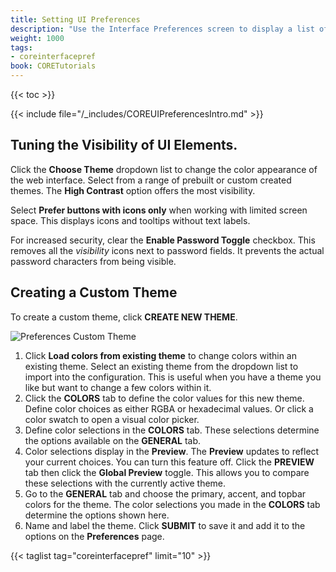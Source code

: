 ```yaml
---
title: Setting UI Preferences
description: "Use the Interface Preferences screen to display a list of general preferences or to change preference settings for your TrueNAS."
weight: 1000
tags:
- coreinterfacepref
book: CORETutorials
---
```


{{< toc >}}

{{< include file="/_includes/COREUIPreferencesIntro.md" >}}

## Tuning the Visibility of UI Elements.

Click the **Choose Theme** dropdown list to change the color appearance of the web interface. Select from a range of prebuilt or custom created themes.
The **High Contrast** option offers the most visibility.

Select **Prefer buttons with icons only** when working with limited screen space. This displays icons and tooltips without text labels.

For increased security, clear the **Enable Password Toggle** checkbox.
This removes all the <i class="material-icons" aria-hidden="true" title="Visibility">visibility</i> icons next to password fields. It prevents the actual password characters from being visible.

## Creating a Custom Theme

To create a custom theme, click **CREATE NEW THEME**.

![Preferences Custom Theme](/images/CORE/Settings/PreferencesCustomTheme.png "Custom UI Theme")

1. Click **Load colors from existing theme** to change colors within an existing theme. Select an existing theme from the dropdown list to import into the configuration. This is useful when you have a theme you like but want to change a few colors within it.
2. Click the **COLORS** tab to define the color values for this new theme.
   Define color choices as either RGBA or hexadecimal values. Or click a color swatch to open a visual color picker.
3. Define color selections in the **COLORS** tab. These selections determine the options available on the **GENERAL** tab.
4. Color selections display in the **Preview**. The **Preview** updates to reflect your current choices. You can turn this feature off. Click the **PREVIEW** tab then click the **Global Preview** toggle. This allows you to compare these selections with the currently active theme.  
5. Go to the **GENERAL** tab and choose the primary, accent, and topbar colors for the theme. The color selections you made in the **COLORS** tab determine the options shown here.
6. Name and label the theme. Click **SUBMIT** to save it and add it to the options on the **Preferences** page.

{{< taglist tag="coreinterfacepref" limit="10" >}}
